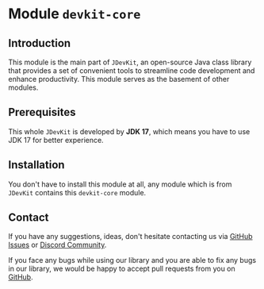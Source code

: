 # Module `devkit-core`

## Introduction

This module is the main part of `JDevKit`, an open-source Java class library that provides a set of convenient tools to streamline code development and enhance productivity. This module serves as the basement of other modules.

## Prerequisites

This whole `JDevKit` is developed by **JDK 17**, which means you have to use JDK 17 for better experience.

## Installation

You don't have to install this module at all, any module which is from `JDevKit` contains this `devkit-core` module.

## Contact

If you have any suggestions, ideas, don't hesitate contacting us via [GitHub Issues](https://github.com/CodeCraftersCN/jdevkit/issues/new) or [Discord Community](https://discord.gg/NQK9tjcBB8). 

If you face any bugs while using our library and you are able to fix any bugs in our library, we would be happy to accept pull requests from you on [GitHub](https://github.com/CodeCraftersCN/jdevkit/compare).
